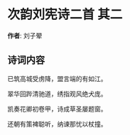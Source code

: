 # 次韵刘宪诗二首  其二

**作者**: 刘子翚

## 诗词内容

已筑高城受虏降，盟言端的有如江。

翠华回跸清驰道，绣指观风绝犬庞。

凯奏花卿初卷甲，诗成草圣屡题窗。

还朝有策裨聪听，纳谏那忧以杖撞。

